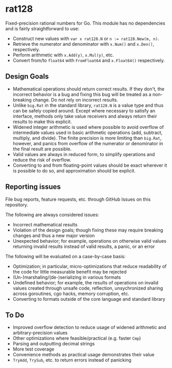 # rat128

Fixed-precision rational numbers for Go. This module has no dependencies and
is fairly straightforward to use:

- Construct new values with `var x rat128.N` or `n := rat128.New(m, n)`.
- Retrieve the numerator and denominator with `x.Num()` and `x.Den()`,
  respectively.
- Perform arithmetic with `x.Add(y)`, `x.Mul(y)`, etc.
- Convert from/to `float64` with `FromFloat64` and `x.Float64()` respectively.

## Design Goals

- Mathematical operations should return correct results. If they don't, the
  incorrect behavior is a bug and fixing this bug will be treated as a
  non-breaking change. Do not rely on incorrect results.
- Unlike `big.Rat` in the standard library, `rat128.N` is a value type and
  thus can be safely copied around. Except where necessary to satisfy an
  interface, methods only take value receivers and always return their results
  to make this explicit.
- Widened integer arithmetic is used where possible to avoid overflow of
  intermediate values used in basic arithmetic operations (add, subtract,
  multiply, and divide). The finite precision is more limiting than `big.Rat`,
  however, and panics from overflow of the numerator or denominator in the
  final result are possible.
- Valid values are always in reduced form, to simplify operations and reduce
  the risk of overflow.
- Converting to and from floating-point values should be exact wherever it is
  possible to do so, and approximation should be explicit.

## Reporting issues

File bug reports, feature requests, etc. through GitHub Issues on this
repository.

The following are always considered issues:

- Incorrect mathematical results
- Violation of the design goals; though fixing these may require breaking
  changes and thus a new major version
- Unexpected behavior; for example, operations on otherwise valid values
  returning invalid results instead of valid results, a panic, or an error

The following will be evaluated on a case-by-case basis:

- Optimization; in particular, micro-optimizations that reduce readability
  of the code for little measurable benefit may be rejected
- (Un-)marshaling/(de-)serializing in various formats
- Undefined behavior; for example, the results of operations on invalid
  values created through unsafe code, reflection, unsychronized sharing
  across goroutines, cgo hacks, memory corruption, etc.
- Converting to formats outside of the core language and standard library

## To Do

- Improved overflow detection to reduce usage of widened arithmetic and
  arbitrary-precision values
- Other optimizations where feasible/practical (e.g. faster `Cmp`)
- Parsing and outputting decimal strings
- More test coverage
- Convenience methods as practical usage demonstrates their value
- `TryAdd`, `TrySub`, etc. to return errors instead of panicking
